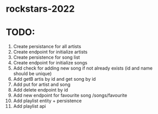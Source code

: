 # rockstars-2022

# TODO:
1. Create persistance for all artists
2. Create endpoint for initialize artists
3. Create persistence for song list
4. Create endpoint for initialize songs
5. Add check for adding new song if not already exists (id and name should be unique)
6. Add getB artis by id and get song by id
7. Add put for artist and song
8. Add delete endpoint by id
9. Add new endpoint for favourite song /songs/favourite
10. Add playlist entity + persistence
11. Add playlist api

